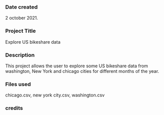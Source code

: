 
### Date created

2 october 2021.

### Project Title

Explore US bikeshare data

### Description
This project allows the  user to explore some US bikeshare data from washington, New York and chicago cities for different months of the year.


### Files used
chicago.csv, 
new york city.csv,
washington.csv

### credits
